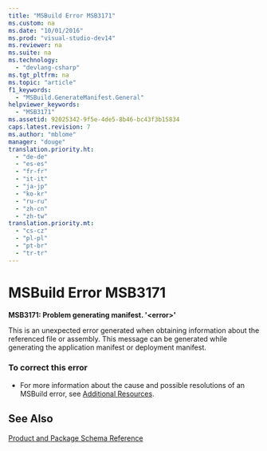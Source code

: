 ```yaml
---
title: "MSBuild Error MSB3171"
ms.custom: na
ms.date: "10/01/2016"
ms.prod: "visual-studio-dev14"
ms.reviewer: na
ms.suite: na
ms.technology: 
  - "devlang-csharp"
ms.tgt_pltfrm: na
ms.topic: "article"
f1_keywords: 
  - "MSBuild.GenerateManifest.General"
helpviewer_keywords: 
  - "MSB3171"
ms.assetid: 92025342-9f5e-4de5-8b46-bc43f3b15834
caps.latest.revision: 7
ms.author: "mblome"
manager: "douge"
translation.priority.ht: 
  - "de-de"
  - "es-es"
  - "fr-fr"
  - "it-it"
  - "ja-jp"
  - "ko-kr"
  - "ru-ru"
  - "zh-cn"
  - "zh-tw"
translation.priority.mt: 
  - "cs-cz"
  - "pl-pl"
  - "pt-br"
  - "tr-tr"
---
```

# MSBuild Error MSB3171
**MSB3171: Problem generating manifest. '\<error>'**  
  
 This is an unexpected error generated when obtaining information about the referenced file or assembly. This message can be generated while generating the application manifest or deployment manifest.  
  
### To correct this error  
  
-   For more information about the cause and possible resolutions of an MSBuild error, see [Additional Resources](../reference/additional-msbuild-resources.md).  
  
## See Also  
 [Product and Package Schema Reference](../deployment/product-and-package-schema-reference.md)